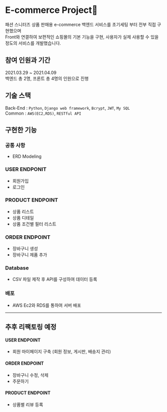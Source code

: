 # E-commerce Project🚀

패션 스니터즈 상품 판매용 e-commerce 백엔드 서비스를 초기세팅 부터 전부 직접 구현했으며</br>
Front와 연결하여 보편적인 쇼핑몰의 기본 기능을 구현, 사용자가 실제 사용할 수 있을 정도의 서비스를 개발했습니다.

## 참여 인원과 기간
2021.03.29 ~ 2021.04.09<br/>
백엔드 총 2명, 프론트 총 4명의 인원으로 진행

## 기술 스택
Back-End : `Python`, `Django web framework`, `Bcrypt`, `JWT`, `My SQL`<br/>
Common : `AWS(EC2,RDS)`, `RESTful API`

## 구현한 기능
### 공통 사항
- ERD Modeling

### USER ENDPONIT
- 회원가입
- 로그인

### PRODUCT ENDPOINT
- 상품 리스트
- 상품 디테일
- 상품 조건별 필터 리스트

### ORDER ENDPOINT
- 장바구니 생성
- 장바구니 제품 추가

### Database
- CSV 파일 제작 후 API를 구성하여 데이터 등록

### 배포
- AWS Ec2와 RDS를 통하여 서버 배포

---

## 추후 리팩토링 예정
#### USER ENDPOINT
- 회원 마이페이지 구축 (회원 정보, 게시판, 배송지 관리)

#### ORDER ENDPOINT
- 장바구니 수정, 삭제
- 주문하기

#### PRODUCT ENDPOINT
- 상품별 리뷰 등록

<br/><br/>
